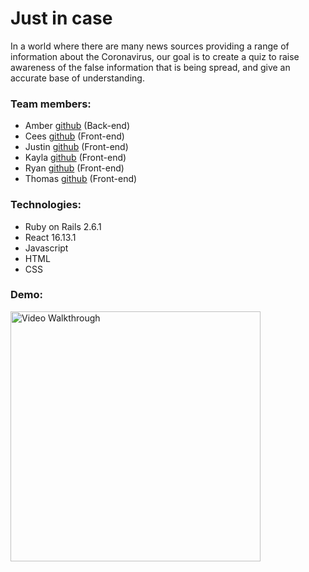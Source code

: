 # Just in case

In a world where there are many news sources providing a range of information about the Coronavirus,  our goal is to create a quiz to raise awareness of the false information that is being spread, and give an accurate base of understanding.

### Team members:
  - Amber   [github](https://github.com/tingtingye24)  (Back-end)  
  - Cees    [github](https://github.com/CeesWang) (Front-end)
  - Justin  [github](https://github.com/zhaoj1) (Front-end)
  - Kayla   [github](https://github.com/klpetersen) (Front-end)
  - Ryan    [github](https://github.com/ryhu) (Front-end)
  - Thomas  [github](https://github.com/CastagnaTM) (Front-end)

### Technologies:
  - Ruby on Rails 2.6.1
  - React 16.13.1
  - Javascript 
  - HTML  
  - CSS
  
### Demo:   
<img src='walkthrough.gif?raw=true' title='Video Walkthrough' width='400' alt='Video Walkthrough' />
